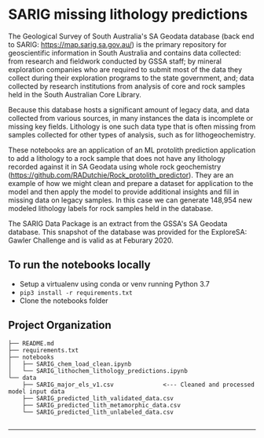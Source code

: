 SARIG missing lithology predictions 
==============================


The Geological Survey of South Australia's SA Geodata database (back end to SARIG: https://map.sarig.sa.gov.au/) is the primary repository for geoscientific information in South Australia and contains data collected: from research and fieldwork conducted by GSSA staff; by mineral exploration companies who are required to submit most of the data they collect during their exploration programs to the state government, and; data collected by research institutions from analysis of core and rock samples held in the South Australian Core Library.  

Because this database hosts a significant amount of legacy data, and data collected from various sources, in many instances the data is incomplete or missing key fields. Lithology is one such data type that is often missing from samples collected for other types of analysis, such as for lithogeochemistry.

These notebooks are an application of an ML protolith prediction application to add a lithology to a rock sample that does not have any lithology recorded
against it in SA Geodata using whole rock geochemistry (https://github.com/RADutchie/Rock_protolith_predictor). They are an example of how we might clean and prepare a dataset for application to the model and then apply the model to provide additional insights and fill in missing data on legacy samples. In this case we can generate 148,954 new modeled lithology labels for rock samples held in the database.

The SARIG Data Package is an extract from the GSSA's SA Geodata database. This snapshot of the database was provided for the ExploreSA: Gawler Challenge and is valid as at Feburary 2020.

To run the notebooks locally
------------
* Setup a virtualenv using conda or venv running Python 3.7
* `pip3 install -r requirements.txt` 
* Clone the notebooks folder

Project Organization
------------

    ├── README.md
    ├── requirements.txt  
    ├── notebooks
    │   ├── SARIG_chem_load_clean.ipynb      
    │   └── SARIG_lithochem_lithology_predictions.ipynb
    └── data              
        ├── SARIG_major_els_v1.csv              <--- Cleaned and processed model input data
        ├── SARIG_predicted_lith_validated_data.csv   
        ├── SARIG_predicted_lith_metamorphic_data.csv           
        └── SARIG_predicted_lith_unlabeled_data.csv
           
    
--------
